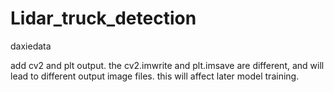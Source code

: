 # Lidar_truck_detection
daxiedata


add cv2 and plt output.
the cv2.imwrite and plt.imsave are different, and will lead to different output image files.
this will affect later model training.

